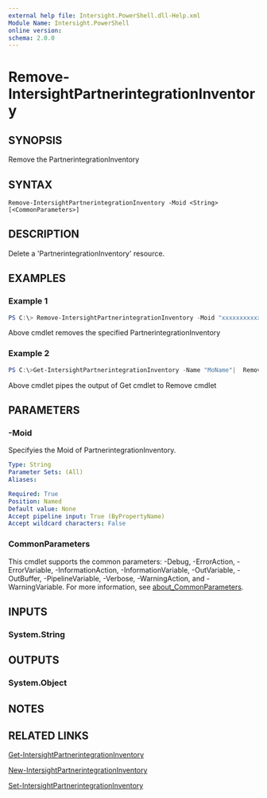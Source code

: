 ```yaml
---
external help file: Intersight.PowerShell.dll-Help.xml
Module Name: Intersight.PowerShell
online version:
schema: 2.0.0
---
```


# Remove-IntersightPartnerintegrationInventory

## SYNOPSIS
Remove the PartnerintegrationInventory

## SYNTAX

```
Remove-IntersightPartnerintegrationInventory -Moid <String> [<CommonParameters>]
```

## DESCRIPTION
Delete a &apos;PartnerintegrationInventory&apos; resource.

## EXAMPLES

### Example 1
```powershell
PS C:\> Remove-IntersightPartnerintegrationInventory -Moid "xxxxxxxxxxxxxxxxxxxxxxxxxxx"
```
Above cmdlet removes the specified PartnerintegrationInventory 

### Example 2
```powershell
PS C:\>Get-IntersightPartnerintegrationInventory -Name "MoName"|  Remove-IntersightPartnerintegrationInventory
```
Above cmdlet pipes the output of Get cmdlet to Remove cmdlet

## PARAMETERS

### -Moid
Specifyies the Moid of PartnerintegrationInventory.

```yaml
Type: String
Parameter Sets: (All)
Aliases:

Required: True
Position: Named
Default value: None
Accept pipeline input: True (ByPropertyName)
Accept wildcard characters: False
```

### CommonParameters
This cmdlet supports the common parameters: -Debug, -ErrorAction, -ErrorVariable, -InformationAction, -InformationVariable, -OutVariable, -OutBuffer, -PipelineVariable, -Verbose, -WarningAction, and -WarningVariable. For more information, see [about_CommonParameters](http://go.microsoft.com/fwlink/?LinkID=113216).

## INPUTS

### System.String

## OUTPUTS

### System.Object
## NOTES

## RELATED LINKS

[Get-IntersightPartnerintegrationInventory](./Get-IntersightPartnerintegrationInventory.md)

[New-IntersightPartnerintegrationInventory](./New-IntersightPartnerintegrationInventory.md)

[Set-IntersightPartnerintegrationInventory](./Set-IntersightPartnerintegrationInventory.md)

